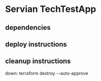 # Servian TechTestApp

## dependencies

## deploy instructions

## cleanup instructions

down:
terraform destroy --auto-approve
